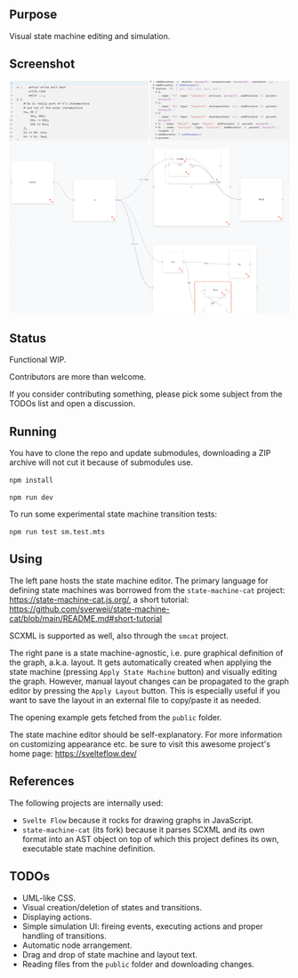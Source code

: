 ## Purpose
Visual state machine editing and simulation.

## Screenshot
![alt text](https://github.com/LemiBijafra/strict-state/blob/main/screenshot.png?raw=true)

## Status
Functional WIP.

Contributors are more than welcome.

If you consider contributing something, please pick some subject from the TODOs list and open a discussion.

## Running
You have to clone the repo and update submodules, downloading a ZIP archive will not cut it because of submodules use.

`npm install`

`npm run dev`

To run some experimental state machine transition tests:

`npm run test sm.test.mts`

## Using

The left pane hosts the state machine editor. The primary language for defining state machines was borrowed from the `state-machine-cat` project: https://state-machine-cat.js.org/, a short tutorial: https://github.com/sverweij/state-machine-cat/blob/main/README.md#short-tutorial

SCXML is supported as well, also through the `smcat` project.

The right pane is a state machine-agnostic, i.e. pure graphical definition of the graph, a.k.a. layout. It gets automatically created when applying the state machine (pressing `Apply State Machine` button) and visually editing the graph. However, manual layout changes can be propagated to the graph editor by pressing the `Apply Layout` button. This is especially useful if you want to save the layout in an external file to copy/paste it as needed.

The opening example gets fetched from the `public` folder.

The state machine editor should be self-explanatory. For more information on customizing appearance etc. be sure to visit this awesome project's home page: https://svelteflow.dev/

## References
The following projects are internally used:
- `Svelte Flow` because it rocks for drawing graphs in JavaScript.
- `state-machine-cat` (its fork) because it parses SCXML and its own format into an AST object on top of which this project defines its own, executable state machine definition.

## TODOs
- UML-like CSS.
- Visual creation/deletion of states and transitions.
- Displaying actions.
- Simple simulation UI: fireing events, executing actions and proper handling of transitions.
- Automatic node arrangement.
- Drag and drop of state machine and layout text.
- Reading files from the `public` folder and downloading changes.